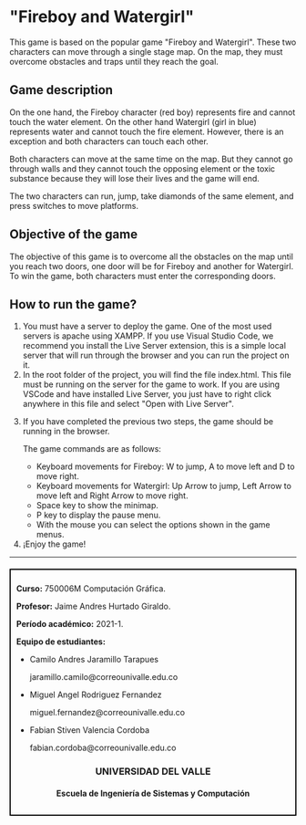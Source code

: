 <h1>"Fireboy and Watergirl"</h1>

<p>This game is based on the popular game "Fireboy and Watergirl". These two characters can move through a single stage map. On the map, they must overcome obstacles and traps until they reach the goal.</p>

<h2>Game description</h2>

<p>On the one hand, the Fireboy character (red boy) represents fire and cannot touch the water element. On the other hand Watergirl (girl in blue) represents water and cannot touch the fire element. However, there is an exception and both characters can touch each other.</p>

<p>Both characters can move at the same time on the map. But they cannot go through walls and they cannot touch the opposing element or the toxic substance because they will lose their lives and the game will end.</p>

<p>The two characters can run, jump, take diamonds of the same element, and press switches to move platforms.</p>

<h2>Objective of the game</h2>

<p>The objective of this game is to overcome all the obstacles on the map until you reach two doors, one door will be for Fireboy and another for Watergirl. To win the game, both characters must enter the corresponding doors.</p>

<h2>How to run the game?</h2>

<div>
    <ol>
        <li>You must have a server to deploy the game. One of the most used servers is apache using XAMPP. If you use Visual Studio Code, we recommend you install the Live Server extension, this is a simple local server that will run through the browser and you can run the project on it.</li>
        <li>In the root folder of the project, you will find the file index.html. This file must be running on the server for the game to work. If you are using VSCode and have installed Live Server, you just have to right click anywhere in this file and select "Open with Live Server".</li>
        <li>
            <p>If you have completed the previous two steps, the game should be running in the browser.</p>
            <p>The game commands are as follows:</p>
            <ul>
                <li>Keyboard movements for Fireboy: W to jump, A to move left and D to move right.</li>
                <li>Keyboard movements for Watergirl: Up Arrow to jump, Left Arrow to move left and Right Arrow to move right.</li>
                <li>Space key to show the minimap.</li>
                <li>P key to display the pause menu.</li>
                <li>With the mouse you can select the options shown in the game menus.</li>
            </ul>
        </li>
        <li>¡Enjoy the game!</li>
    </ol>
</div>

<hr>

<div style="margin-top: 20px; padding: 10px; border: 2px solid black;">
    <p><b>Curso:</b> 750006M Computación Gráfica.</p>
    <p><b>Profesor:</b> Jaime Andres Hurtado Giraldo.</p>
    <p><b>Período académico:</b> 2021-1.</p>
    <p><b>Equipo de estudiantes:</b></p>
    <ul>
        <li>
            <p>Camilo Andres Jaramillo Tarapues</p>
            <p>jaramillo.camilo@correounivalle.edu.co</p>
        </li>
        <li>
            <p>Miguel Angel Rodriguez Fernandez</p>
            <p>miguel.fernandez@correounivalle.edu.co</p>
        </li>
        <li>
            <p>Fabian Stiven Valencia Cordoba</p>
            <p>fabian.cordoba@correounivalle.edu.co</p>
        </li>
    </ul>
    <div style="text-align: center;">
       <h3>UNIVERSIDAD DEL VALLE</h3>
        <h4>Escuela de Ingeniería de Sistemas y Computación</h4>
    </div>
</div>
